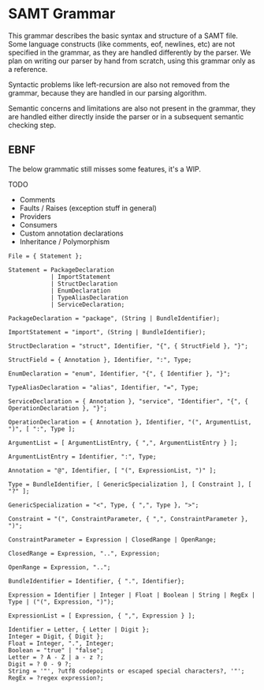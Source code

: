 # SAMT Grammar

This grammar describes the basic syntax and structure of a SAMT file.
Some language constructs (like comments, eof, newlines, etc) are not specified in the grammar, as they are handled
differently by the parser.
We plan on writing our parser by hand from scratch, using this grammar only as a reference.

Syntactic problems like left-recursion are also not removed from the grammar,
because they are handled in our parsing algorithm.

Semantic concerns and limitations are also not present in the grammar, they are handled either directly
inside the parser or in a subsequent semantic checking step.

## EBNF

The below grammatic still misses some features, it's a WIP.

TODO
- Comments
- Faults / Raises (exception stuff in general)
- Providers
- Consumers
- Custom annotation declarations
- Inheritance / Polymorphism

```ebnf
File = { Statement };

Statement = PackageDeclaration
            | ImportStatement
            | StructDeclaration
            | EnumDeclaration
            | TypeAliasDeclaration
            | ServiceDeclaration;

PackageDeclaration = "package", (String | BundleIdentifier);

ImportStatement = "import", (String | BundleIdentifier);

StructDeclaration = "struct", Identifier, "{", { StructField }, "}";

StructField = { Annotation }, Identifier, ":", Type;

EnumDeclaration = "enum", Identifier, "{", { Identifier }, "}";

TypeAliasDeclaration = "alias", Identifier, "=", Type;

ServiceDeclaration = { Annotation }, "service", "Identifier", "{", { OperationDeclaration }, "}";

OperationDeclaration = { Annotation }, Identifier, "(", ArgumentList, ")", [ ":", Type ];

ArgumentList = [ ArgumentListEntry, { ",", ArgumentListEntry } ];

ArgumentListEntry = Identifier, ":", Type;

Annotation = "@", Identifier, [ "(", ExpressionList, ")" ];

Type = BundleIdentifier, [ GenericSpecialization ], [ Constraint ], [ "?" ];

GenericSpecialization = "<", Type, { ",", Type }, ">";

Constraint = "(", ConstraintParameter, { ",", ConstraintParameter }, ")";

ConstraintParameter = Expression | ClosedRange | OpenRange;

ClosedRange = Expression, "..", Expression;

OpenRange = Expression, "..";

BundleIdentifier = Identifier, { ".", Identifier};

Expression = Identifier | Integer | Float | Boolean | String | RegEx | Type | ("(", Expression, ")");

ExpressionList = [ Expression, { ",", Expression } ];

Identifier = Letter, { Letter | Digit };
Integer = Digit, { Digit };
Float = Integer, ".", Integer;
Boolean = "true" | "false";
Letter = ? A - Z | a - z ?;
Digit = ? 0 - 9 ?;
String = '"', ?utf8 codepoints or escaped special characters?, '"';
RegEx = ?regex expression?;
```

